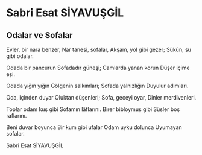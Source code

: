 # Sabri Esat SİYAVUŞGİL

## Odalar ve Sofalar

Evler, bir nara benzer,
Nar tanesi, sofalar,
Akşam, yol gibi gezer;
Sükûn, su gibi odalar.

Odada bir pancurun
Sofadadır güneşi;
Camlarda yanan korun
Düşer içime eşi.

Odada yığın yığın
Gölgenin salkımları;
Sofada yalnızlığın
Duyulur adımları.

Oda, içinden duyar
Oluktan düşenleri;
Sofa, geceyi oyar,
Dinler merdivenleri.

Toplar odam kuş gibi
Sofamın lâflarını.
Birer bibloymuş gibi
Süsler boş raflarını.

Beni duvar boyunca
Bir kum gibi ufalar
Odam uyku dolunca
Uyumayan sofalar.

Sabri Esat SİYAVUŞGİL